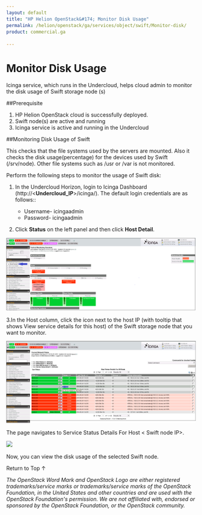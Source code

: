 ```yaml
---
layout: default
title: "HP Helion OpenStack&#174; Monitor Disk Usage"
permalink: /helion/openstack/ga/services/object/swift/Monitor-disk/
product: commercial.ga

---
```

<!--UNDER REVISION-->

<script>

function PageRefresh {
onLoad="window.refresh"
}

PageRefresh();

</script>

<!--
<p style="font-size: small;"> <a href="/helion/openstack/ga/services/object/overview/">&#9664; PREV</a> | <a href="/helion/openstack/services/overview/">&#9650; UP</a> | <a href=" /helion/openstack/ga/services/swift/deployment/"> NEXT &#9654</a> </p>-->


# Monitor Disk Usage

Icinga service, which runs in the Undercloud, helps cloud admin to monitor the disk usage of Swift storage node (s)

##Prerequisite

1. HP Helion OpenStack cloud is successfully deployed.  
2. Swift node(s) are active and running
3. Icinga service is active and running in the Undercloud


##Monitoring Disk Usage of Swift 

This checks that the file systems used by the servers are mounted. Also it checks the disk usage(percentage) for the devices used by Swift (/srv/node). Other file systems such as /usr or /var is not monitored. 


Perform the following steps to monitor the usage of Swift disk:

1. In the Undercloud Horizon, login to Icinga Dashboard (http://<**Undercloud_IP**>/icinga/). The default login credentials are as follows::
		
	* Username- icingaadmin
	* Password- icingaadmin 

2. Click **Status** on the left panel and then click **Host Detail**. 

<img src ="media/icinga_host-details.png/">



3.In the Host column, click the icon next to the host IP (with tooltip that shows View service details for this host) of the Swift storage node that you want to monitor.  

<img src ="media/swift_icinga_view-details.png"/>



The page navigates to Service Status Details For Host < Swift node IP>. 

<img src ="media/swift_icinga-disk-usage"/>

Now, you can view the disk usage of the selected Swift node.




<a href="#top" style="padding:14px 0px 14px 0px; text-decoration: none;"> Return to Top &#8593; </a>


*The OpenStack Word Mark and OpenStack Logo are either registered trademarks/service marks or trademarks/service marks of the OpenStack Foundation, in the United States and other countries and are used with the OpenStack Foundation's permission. We are not affiliated with, endorsed or sponsored by the OpenStack Foundation, or the OpenStack community.*
 




